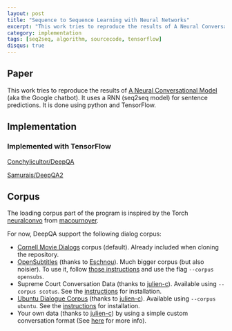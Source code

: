 ```yaml
---
layout: post
title: "Sequence to Sequence Learning with Neural Networks"
excerpt: "This work tries to reproduce the results of A Neural Conversational Model (aka the Google chatbot). It uses a RNN (seq2seq model) for sentence predictions. It is done using python and TensorFlow."
category: implementation
tags: [seq2seq, algorithm, sourcecode, tensorflow]
disqus: true
---
```


## Paper
This work tries to reproduce the results of [A Neural Conversational Model](http://arxiv.org/abs/1506.05869) (aka the Google chatbot).
It uses a RNN (seq2seq model) for sentence predictions. It is done using python and TensorFlow.

## Implementation
### Implemented with TensorFlow
[Conchylicultor/DeepQA](https://github.com/Conchylicultor/DeepQA)

[Samurais/DeepQA2](https://github.com/Samurais/DeepQA2)

## Corpus
The loading corpus part of the program is inspired by the Torch [neuralconvo](https://github.com/macournoyer/neuralconvo) from [macournoyer](https://github.com/macournoyer).

For now, DeepQA support the following dialog corpus:
 * [Cornell Movie Dialogs](http://www.cs.cornell.edu/~cristian/Cornell_Movie-Dialogs_Corpus.html) corpus (default). Already included when cloning the repository.
 * [OpenSubtitles](http://opus.lingfil.uu.se/OpenSubtitles.php) (thanks to [Eschnou](https://github.com/eschnou)). Much bigger corpus (but also noisier). To use it, follow [those instructions](data/opensubs/) and use the flag `--corpus opensubs`.
 * Supreme Court Conversation Data (thanks to [julien-c](https://github.com/julien-c)). Available using `--corpus scotus`. See the [instructions](data/scotus/) for installation.
 * [Ubuntu Dialogue Corpus](https://arxiv.org/abs/1506.08909) (thanks to [julien-c](https://github.com/julien-c)). Available using `--corpus ubuntu`. See the [instructions](data/ubuntu/) for installation.
 * Your own data (thanks to [julien-c](https://github.com/julien-c)) by using a simple custom conversation format (See [here](data/lightweight) for more info).